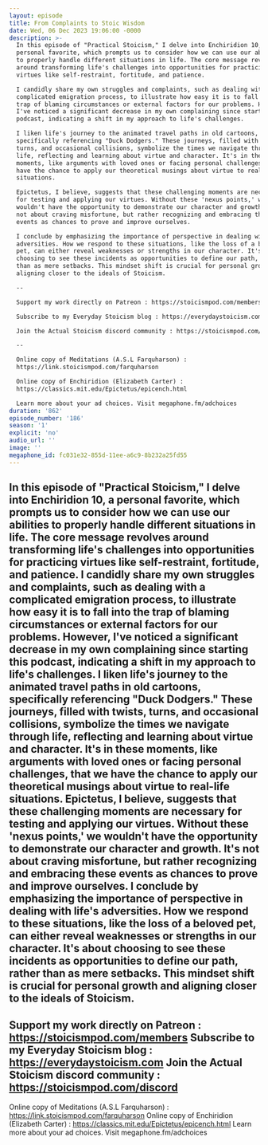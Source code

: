 ```yaml
---
layout: episode
title: From Complaints to Stoic Wisdom
date: Wed, 06 Dec 2023 19:06:00 -0000
description: >-
  In this episode of "Practical Stoicism," I delve into Enchiridion 10, a
  personal favorite, which prompts us to consider how we can use our abilities
  to properly handle different situations in life. The core message revolves
  around transforming life's challenges into opportunities for practicing
  virtues like self-restraint, fortitude, and patience.

  I candidly share my own struggles and complaints, such as dealing with a
  complicated emigration process, to illustrate how easy it is to fall into the
  trap of blaming circumstances or external factors for our problems. However,
  I've noticed a significant decrease in my own complaining since starting this
  podcast, indicating a shift in my approach to life's challenges.

  I liken life's journey to the animated travel paths in old cartoons,
  specifically referencing "Duck Dodgers." These journeys, filled with twists,
  turns, and occasional collisions, symbolize the times we navigate through
  life, reflecting and learning about virtue and character. It's in these
  moments, like arguments with loved ones or facing personal challenges, that we
  have the chance to apply our theoretical musings about virtue to real-life
  situations.

  Epictetus, I believe, suggests that these challenging moments are necessary
  for testing and applying our virtues. Without these 'nexus points,' we
  wouldn't have the opportunity to demonstrate our character and growth. It's
  not about craving misfortune, but rather recognizing and embracing these
  events as chances to prove and improve ourselves.

  I conclude by emphasizing the importance of perspective in dealing with life's
  adversities. How we respond to these situations, like the loss of a beloved
  pet, can either reveal weaknesses or strengths in our character. It's about
  choosing to see these incidents as opportunities to define our path, rather
  than as mere setbacks. This mindset shift is crucial for personal growth and
  aligning closer to the ideals of Stoicism.

  --

  Support my work directly on Patreon : https://stoicismpod.com/members

  Subscribe to my Everyday Stoicism blog : https://everydaystoicism.com

  Join the Actual Stoicism discord community : https://stoicismpod.com/discord

  --

  Online copy of Meditations (A.S.L Farquharson) :
  https://link.stoicismpod.com/farquharson

  Online copy of Enchiridion (Elizabeth Carter) :
  https://classics.mit.edu/Epictetus/epicench.html

  Learn more about your ad choices. Visit megaphone.fm/adchoices
duration: '862'
episode_number: '186'
season: '1'
explicit: 'no'
audio_url: ''
image: ''
megaphone_id: fc031e32-855d-11ee-a6c9-8b232a25fd55
---
```


In this episode of "Practical Stoicism," I delve into Enchiridion 10, a personal favorite, which prompts us to consider how we can use our abilities to properly handle different situations in life. The core message revolves around transforming life's challenges into opportunities for practicing virtues like self-restraint, fortitude, and patience.
I candidly share my own struggles and complaints, such as dealing with a complicated emigration process, to illustrate how easy it is to fall into the trap of blaming circumstances or external factors for our problems. However, I've noticed a significant decrease in my own complaining since starting this podcast, indicating a shift in my approach to life's challenges.
I liken life's journey to the animated travel paths in old cartoons, specifically referencing "Duck Dodgers." These journeys, filled with twists, turns, and occasional collisions, symbolize the times we navigate through life, reflecting and learning about virtue and character. It's in these moments, like arguments with loved ones or facing personal challenges, that we have the chance to apply our theoretical musings about virtue to real-life situations.
Epictetus, I believe, suggests that these challenging moments are necessary for testing and applying our virtues. Without these 'nexus points,' we wouldn't have the opportunity to demonstrate our character and growth. It's not about craving misfortune, but rather recognizing and embracing these events as chances to prove and improve ourselves.
I conclude by emphasizing the importance of perspective in dealing with life's adversities. How we respond to these situations, like the loss of a beloved pet, can either reveal weaknesses or strengths in our character. It's about choosing to see these incidents as opportunities to define our path, rather than as mere setbacks. This mindset shift is crucial for personal growth and aligning closer to the ideals of Stoicism.
--
Support my work directly on Patreon : https://stoicismpod.com/members
Subscribe to my Everyday Stoicism blog : https://everydaystoicism.com
Join the Actual Stoicism discord community : https://stoicismpod.com/discord
--
Online copy of Meditations (A.S.L Farquharson) : https://link.stoicismpod.com/farquharson
Online copy of Enchiridion (Elizabeth Carter) : https://classics.mit.edu/Epictetus/epicench.html
Learn more about your ad choices. Visit megaphone.fm/adchoices